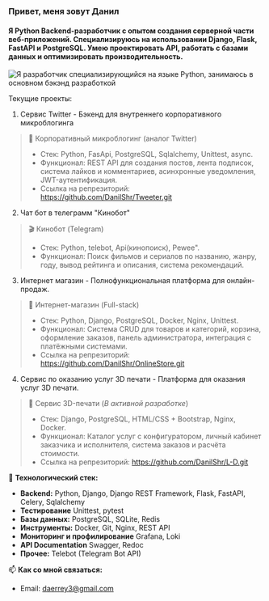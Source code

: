 ###  Привет, меня зовут Данил
#### Я Python Backend-разработчик с опытом создания серверной части веб-приложений. Специализируюсь на использовании Django, Flask, FastAPI и PostgreSQL. Умею проектировать API, работать с базами данных и оптимизировать производительность.
![Я разработчик специализирующийся на языке Python, занимаюсь в основном бэкэнд разработкой](https://shadowcraft.online/forum/uploads/monthly_2020_08/13052.gif.8dd04cf800cf39d67ca85f5ebe68df1c.gif)

Текущие проекты:
1. Сервис Twitter - Бэкенд для внутреннего корпоративного микроблогинга
> 🏢 Корпоративный микроблогинг (аналог Twitter)
>  * Стек: Python, FasApi, PostgreSQL, Sqlalchemy, Unittest, async.
>  * Функционал: REST API для создания постов, лента подписок, система лайков и комментариев, асинхронные уведомления, JWT-аутентификация.
>  * Ссылка на репрезиторий: https://github.com/DanilShr/Tweeter.git
2. Чат бот в телеграмм "Кинобот"
> 🎬 Кинобот (Telegram)
> * Стек: Python, telebot, Api(кинопоиск), Pewee".
> * Функционал: Поиск фильмов и сериалов по названию, жанру, году, вывод рейтинга и описания, система рекомендаций.
3. Интернет магазин - Полнофункциональная платформа для онлайн-продаж.
> 🛒 Интернет-магазин (Full-stack)
> * Стек: Python, Django, PostgreSQL, Docker, Nginx, Unittest.
> * Функционал: Система CRUD для товаров и категорий, корзина, оформление заказов, панель администратора, интеграция с платёжными системами.
> * Ссылка на репрезиторий: https://github.com/DanilShr/OnlineStore.git
4. Сервис по оказанию услуг 3D печати - Платформа для оказания услуг 3D печати.
> 🔧 Сервис 3D-печати (*В активной разработке*)
> * Cтек: Django, PostgreSQL, HTML/CSS + Bootstrap, Nginx, Docker.
> * Функционал: Каталог услуг с конфигуратором, личный кабинет заказчика и исполнителя, система заказов и расчёта стоимости.
> * Ссылка на репрезиторий: https://github.com/DanilShr/L-D.git



🧰 **Технологический стек:**
*   **Backend:** Python, Django, Django REST Framework, Flask, FastAPI, Celery, Sqlalchemy
*   **Тестирование** Unittest, pytest
*   **Базы данных:** PostgreSQL, SQLite, Redis
*   **Инструменты:** Docker, Git, Nginx, REST API
*   **Мониторинг и профилирование** Grafana, Loki
*   **API Documentation** Swagger, Redoc
*   **Прочее:** Telebot (Telegram Bot API)

📫 **Как со мной связаться:**
*   Email: daerrey3@gmail.com



